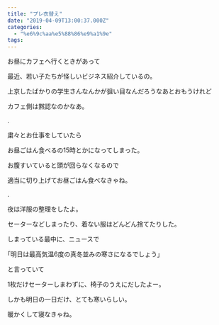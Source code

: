 ```yaml
---
title: "プレ衣替え"
date: "2019-04-09T13:00:37.000Z"
categories: 
  - "%e6%9c%aa%e5%88%86%e9%a1%9e"
tags: 
---
```


お昼にカフェへ行くときがあって

最近、若い子たちが怪しいビジネス紹介しているの。

上京したばかりの学生さんなんかが狙い目なんだろうなあとおもうけれど

カフェ側は黙認なのかなあ。

.

粛々とお仕事をしていたら

お昼ごはん食べるの15時とかになってしまった。

お腹すいていると頭が回らなくなるので

適当に切り上げてお昼ごはん食べなきゃね。

.

夜は洋服の整理をしたよ。

セーターなどしまったり、着ない服はどんどん捨てたりした。

しまっている最中に、ニュースで

｢明日は最高気温6度の真冬並みの寒さになるでしょう｣

と言っていて

1枚だけセーターしまわずに、椅子のうえにだしたよー。

しかも明日の一日だけ、とても寒いらしい。

暖かくして寝なきゃね。
